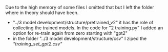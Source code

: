 Due to the high memory of some files I omitted that but I left the folder where in theory should have been.
* "../3 model development/structure/pretrained_v2" it has the role of collecting the trained models. In the code for "2 training.py" I added an option for re-train again from zero starting with "gpt2"
* in the folder "../3 model development/structure/csv" I ziped the _"training_set_gpt2.csv"_
